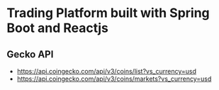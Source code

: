 # Trading Platform built with Spring Boot and Reactjs

## Gecko API

- https://api.coingecko.com/api/v3/coins/list?vs_currency=usd
- https://api.coingecko.com/api/v3/coins/markets?vs_currency=usd